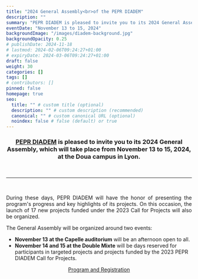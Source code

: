 ```yaml
---
title: "2024 General Assembly<br>of the PEPR DIADEM"
description: ""
summary: "PEPR DIADEM is pleased to invite you to its 2024 General Assembly, which will take place from November 13 to 15, 2024, at the Doua campus in Lyon."
eventDate: "November 13 to 15, 2024"
backgroundImage: "/images/diadem-background.jpg"
backgroundOpacity: 0.25
# publishDate: 2024-11-18
# lastmod: 2024-02-06T09:24:27+01:00
# expiryDate: 2024-03-06T09:24:27+01:00
draft: false
weight: 30
categories: []
tags: []
# contributors: []
pinned: false
homepage: true
seo:
  title: "" # custom title (optional)
  description: "" # custom description (recommended)
  canonical: "" # custom canonical URL (optional)
  noindex: false # false (default) or true
---
```


<div align="center"><h3>

<a href="https://pepr-diadem.fr" target="_blank">PEPR DIADEM</a> is pleased to invite you to its 2024 General Assembly, which will take place from November 13 to 15, 2024, at the Doua campus in Lyon.

</h3></div>

<br/>

<hr>

<br/>

<div align="justify">

During these days, PEPR DIADEM will have the honor of presenting the program's progress and key highlights of its projects. On this occasion, the launch of 17 new projects funded under the 2023 Call for Projects will also be organized.

</div>

The General Assembly will be organized around two events:

- **November 13 at the Capelle auditorium** will be an afternoon open to all.
- **November 14 and 15 at the Double Mixte** will be days reserved for participants in targeted projects and projects funded by the 2023 PEPR DIADEM Call for Projects.

<p align="center"><a class="btn btn-primary rounded-pill mt-2" href="https://journee-diadem.sciencesconf.org/" role="button">Program and Registration</a></p>

<br/>

<br/>

